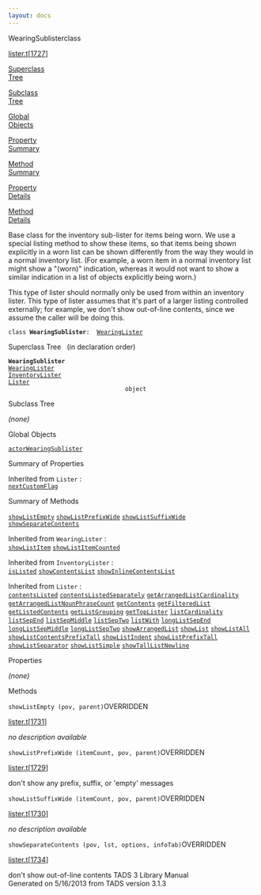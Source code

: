 ```yaml
---
layout: docs
---
```

<span class="title">WearingSublister</span><span class="type">class</span>

[lister.t](../file/lister.t.html)\[[1727](../source/lister.t.html#1727)\]

[Superclass  
Tree](#_SuperClassTree_)

[Subclass  
Tree](#_SubClassTree_)

[Global  
Objects](#_ObjectSummary_)

[Property  
Summary](#_PropSummary_)

[Method  
Summary](#_MethodSummary_)

[Property  
Details](#_Properties_)

[Method  
Details](#_Methods_)



Base class for the inventory sub-lister for items being worn. We use a
special listing method to show these items, so that items being shown
explicitly in a worn list can be shown differently from the way they
would in a normal inventory list. (For example, a worn item in a normal
inventory list might show a "(worn)" indication, whereas it would not
want to show a similar indication in a list of objects explicitly being
worn.)

This type of lister should normally only be used from within an
inventory lister. This type of lister assumes that it's part of a larger
listing controlled externally; for example, we don't show out-of-line
contents, since we assume the caller will be doing this.

`class `**`WearingSublister`**` :   `[`WearingLister`](../object/WearingLister.html)



<span id="_SuperClassTree_"></span>



<span class="hdln">Superclass Tree</span>   (in declaration order)



**`WearingSublister`**  
[`WearingLister`](../object/WearingLister.html)  
[`InventoryLister`](../object/InventoryLister.html)  
[`Lister`](../object/Lister.html)  
`                                 object`  
<span id="_SubClassTree_"></span>



<span class="hdln">Subclass Tree</span>  



*(none)* <span id="_ObjectSummary_"></span>



<span class="hdln">Global Objects</span>  



[`actorWearingSublister`](../object/actorWearingSublister.html)
<span id="_PropSummary_"></span>



<span class="hdln">Summary of Properties</span>  


Inherited from `Lister` :  
[`nextCustomFlag`](../object/Lister.html#nextCustomFlag)

<span id="_MethodSummary_"></span>



<span class="hdln">Summary of Methods</span>  



[`showListEmpty`](#showListEmpty) [`showListPrefixWide`](#showListPrefixWide) [`showListSuffixWide`](#showListSuffixWide) [`showSeparateContents`](#showSeparateContents)

Inherited from `WearingLister` :  
[`showListItem`](../object/WearingLister.html#showListItem) [`showListItemCounted`](../object/WearingLister.html#showListItemCounted)

Inherited from `InventoryLister` :  
[`isListed`](../object/InventoryLister.html#isListed) [`showContentsList`](../object/InventoryLister.html#showContentsList) [`showInlineContentsList`](../object/InventoryLister.html#showInlineContentsList)

Inherited from `Lister` :  
[`contentsListed`](../object/Lister.html#contentsListed) [`contentsListedSeparately`](../object/Lister.html#contentsListedSeparately) [`getArrangedListCardinality`](../object/Lister.html#getArrangedListCardinality) [`getArrangedListNounPhraseCount`](../object/Lister.html#getArrangedListNounPhraseCount) [`getContents`](../object/Lister.html#getContents) [`getFilteredList`](../object/Lister.html#getFilteredList) [`getListedContents`](../object/Lister.html#getListedContents) [`getListGrouping`](../object/Lister.html#getListGrouping) [`getTopLister`](../object/Lister.html#getTopLister) [`listCardinality`](../object/Lister.html#listCardinality) [`listSepEnd`](../object/Lister.html#listSepEnd) [`listSepMiddle`](../object/Lister.html#listSepMiddle) [`listSepTwo`](../object/Lister.html#listSepTwo) [`listWith`](../object/Lister.html#listWith) [`longListSepEnd`](../object/Lister.html#longListSepEnd) [`longListSepMiddle`](../object/Lister.html#longListSepMiddle) [`longListSepTwo`](../object/Lister.html#longListSepTwo) [`showArrangedList`](../object/Lister.html#showArrangedList) [`showList`](../object/Lister.html#showList) [`showListAll`](../object/Lister.html#showListAll) [`showListContentsPrefixTall`](../object/Lister.html#showListContentsPrefixTall) [`showListIndent`](../object/Lister.html#showListIndent) [`showListPrefixTall`](../object/Lister.html#showListPrefixTall) [`showListSeparator`](../object/Lister.html#showListSeparator) [`showListSimple`](../object/Lister.html#showListSimple) [`showTallListNewline`](../object/Lister.html#showTallListNewline)

<span id="_Properties_"></span>



<span class="hdln">Properties</span>  



*(none)* <span id="_Methods_"></span>



<span class="hdln">Methods</span>  



<span id="showListEmpty"></span>

`showListEmpty (pov, parent)`<span class="rem">OVERRIDDEN</span>

[lister.t](../file/lister.t.html)\[[1731](../source/lister.t.html#1731)\]



*no description available*



<span id="showListPrefixWide"></span>

`showListPrefixWide (itemCount, pov, parent)`<span class="rem">OVERRIDDEN</span>

[lister.t](../file/lister.t.html)\[[1729](../source/lister.t.html#1729)\]



don't show any prefix, suffix, or 'empty' messages



<span id="showListSuffixWide"></span>

`showListSuffixWide (itemCount, pov, parent)`<span class="rem">OVERRIDDEN</span>

[lister.t](../file/lister.t.html)\[[1730](../source/lister.t.html#1730)\]



*no description available*



<span id="showSeparateContents"></span>

`showSeparateContents (pov, lst, options, infoTab)`<span class="rem">OVERRIDDEN</span>

[lister.t](../file/lister.t.html)\[[1734](../source/lister.t.html#1734)\]



don't show out-of-line contents
TADS 3 Library Manual  
Generated on 5/16/2013 from TADS version 3.1.3


